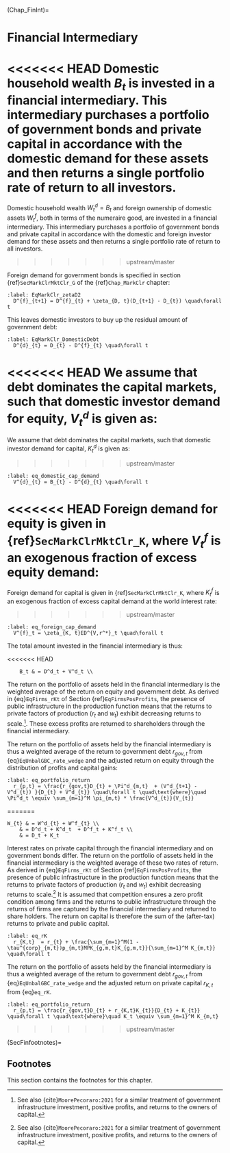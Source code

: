 
(Chap_FinInt)=
# Financial Intermediary

<<<<<<< HEAD
Domestic household wealth $B_{t}$ is invested in a financial intermediary. This intermediary purchases a portfolio of government bonds and private capital in accordance with the domestic demand for these assets and then returns a single portfolio rate of return to all investors.
=======
  Domestic household wealth $W^d_{t}=B_{t}$ and foreign ownership of domestic assets $W^f_{t}$, both in terms of the numeraire good, are invested in a financial intermediary. This intermediary purchases a portfolio of government bonds and private capital in accordance with the domestic and foreign investor demand for these assets and then returns a single portfolio rate of return to all investors.
>>>>>>> upstream/master

  Foreign demand for government bonds is specified in section {ref}`SecMarkClrMktClr_G` of the {ref}`Chap_MarkClr` chapter:

  ```{math}
  :label: EqMarkClr_zetaD2
    D^{f}_{t+1} = D^{f}_{t} + \zeta_{D, t}(D_{t+1} - D_{t}) \quad\forall t
  ```

  This leaves domestic investors to buy up the residual amount of government debt:

  ```{math}
  :label: EqMarkClr_DomesticDebt
    D^{d}_{t} = D_{t} - D^{f}_{t} \quad\forall t
  ```

<<<<<<< HEAD
We assume that debt dominates the capital markets, such that domestic investor demand for equity, $V^{d}_{t}$ is given as:
=======
  We assume that debt dominates the capital markets, such that domestic investor demand for capital, $K^{d}_{t}$ is given as:
>>>>>>> upstream/master

  ```{math}
  :label: eq_domestic_cap_demand
    V^{d}_{t} = B_{t} - D^{d}_{t} \quad\forall t
  ```

<<<<<<< HEAD
Foreign demand for equity is given in {ref}`SecMarkClrMktClr_K`, where $V^{f}_{t}$ is an exogenous fraction of excess equity demand:
=======
  Foreign demand for capital is given in {ref}`SecMarkClrMktClr_K`, where $K^{f}_{t}$ is an exogenous fraction of excess capital demand at the world interest rate:
>>>>>>> upstream/master

  ```{math}
  :label: eq_foreign_cap_demand
    V^{f}_t = \zeta_{K, t}ED^{V,r^*}_t \quad\forall t
  ```

  The total amount invested in the financial intermediary is thus:

<<<<<<< HEAD
```{math}
    B_t & = D^d_t + V^d_t \\
```

The return on the portfolio of assets held in the financial intermediary is the weighted average of the return on equity and government debt. As derived in {eq}`EqFirms_rKt` of Section {ref}`EqFirmsPosProfits`, the presence of public infrastructure in the production function means that the returns to private factors of production ($r_t$ and $w_t$) exhibit decreasing returns to scale.[^MoorePecoraro]. These excess profits are returned to shareholders through the financial intermediary.

The return on the portfolio of assets held by the financial intermediary is thus a weighted average of the return to government debt $r_{gov,t}$ from {eq}`EqUnbalGBC_rate_wedge` and the adjusted return on equity through the distribution of profits and capital gains:

```{math}
:label: eq_portfolio_return
  r_{p,t} = \frac{r_{gov,t}D_{t} + \Pi^d_{m,t}  + (V^d_{t+1} - V^d_{t}) }{D_{t} + V^d_{t}} \quad\forall t \quad\text{where}\quad \Pi^d_t \equiv \sum_{m=1}^M \pi_{m,t} * \frac{V^d_{t}}{V_{t}}
```
=======
  ```{math}
  W_{t} & = W^d_{t} + W^f_{t} \\
      & = D^d_t + K^d_t  + D^f_t + K^f_t \\
      & = D_t + K_t
  ```

  Interest rates on private capital through the financial intermediary and on government bonds differ. The return on the portfolio of assets held in the financial intermediary is the weighted average of these two rates of return. As derived in {eq}`EqFirms_rKt` of Section {ref}`EqFirmsPosProfits`, the presence of public infrastructure in the production function means that the returns to private factors of production ($r_t$ and $w_t$) exhibit decreasing returns to scale.[^MoorePecoraro] It is assumed that competition ensures a zero profit condition among firms and the returns to public infrastructure through the returns of firms are captured by the financial intermediary and returned to share holders. The return on capital is therefore the sum of the (after-tax) returns to private and public capital.

  ```{math}
  :label: eq_rK
    r_{K,t}  = r_{t} + \frac{\sum_{m=1}^M(1 - \tau^{corp}_{m,t})p_{m,t}MPK_{g,m,t}K_{g,m,t}}{\sum_{m=1}^M K_{m,t}} \quad\forall t
  ```

  The return on the portfolio of assets held by the financial intermediary is thus a weighted average of the return to government debt $r_{gov,t}$ from {eq}`EqUnbalGBC_rate_wedge` and the adjusted return on private capital $r_{K,t}$ from {eq}`eq_rK`.

  ```{math}
  :label: eq_portfolio_return
    r_{p,t} = \frac{r_{gov,t}D_{t} + r_{K,t}K_{t}}{D_{t} + K_{t}} \quad\forall t \quad\text{where}\quad K_t \equiv \sum_{m=1}^M K_{m,t}
  ```

>>>>>>> upstream/master

(SecFinfootnotes)=
## Footnotes

  This section contains the footnotes for this chapter.

  [^MoorePecoraro]: See also {cite}`MoorePecoraro:2021` for a similar treatment of government infrastructure investment, positive profits, and returns to the owners of capital.
